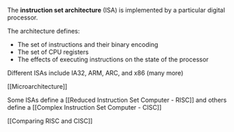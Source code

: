 The **instruction set architecture** (ISA) is implemented by a particular digital processor.

The architecture defines:

- The set of instructions and their binary encoding
- The set of CPU registers
- The effects of executing instructions on the state of the processor

Different ISAs include IA32, ARM, ARC, and x86 (many more)

[[Microarchitecture]]

Some ISAs define a [[Reduced Instruction Set Computer - RISC]] and others define a [[Complex Instruction Set Computer - CISC]]

[[Comparing RISC and CISC]]